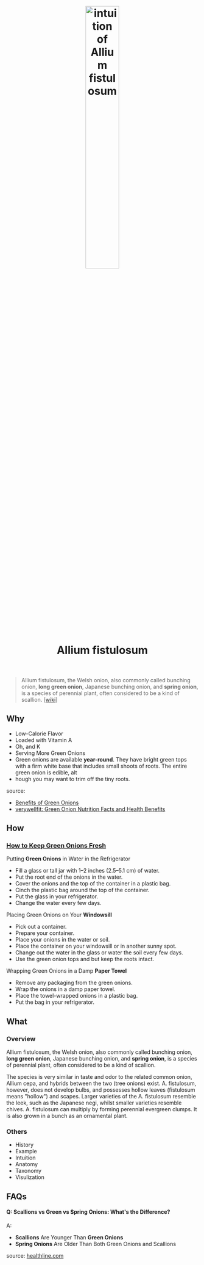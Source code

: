 <h1 align="center">
<br>
	<a href="https://www.wikiwand.com/en/Allium_fistulosum">
  <img src="https://i.imgur.com/ULmw4P7.jpg" alt="intuition of Allium fistulosum" width=42%">
  </a>
  <br><br>
Allium fistulosum    
<br><br>
</h1>

> Allium fistulosum, the Welsh onion, also commonly called bunching onion, **long green onion**, Japanese bunching onion, and **spring onion**, is a species of perennial plant, often considered to be a kind of scallion. [[wiki](https://www.wikiwand.com/en/Allium_fistulosum)]

## Why 

* Low-Calorie Flavor
* Loaded with Vitamin A
* Oh, and K
* Serving More Green Onions
* Green onions are available **year-round**. They have bright green tops with a firm white base that includes small shoots of roots. The entire green onion is edible, alt
* hough you may want to trim off the tiny roots.

source: 

* [Benefits of Green Onions](https://healthyeating.sfgate.com/benefits-green-onions-7762.html)
* [verywellfit: Green Onion Nutrition Facts and Health Benefits
](https://www.verywellfit.com/green-onions-and-scallions-calories-and-carbs-2241792)

## How

### [How to Keep Green Onions Fresh](https://www.wikihow.com/Keep-Green-Onions-Fresh)

Putting **Green Onions** in Water in the Refrigerator

* Fill a glass or tall jar with 1–2 inches (2.5–5.1 cm) of water.
* Put the root end of the onions in the water.
* Cover the onions and the top of the container in a plastic bag.
* Cinch the plastic bag around the top of the container. 
* Put the glass in your refrigerator.
* Change the water every few days.

Placing Green Onions on Your **Windowsill**

* Pick out a container. 
* Prepare your container.
* Place your onions in the water or soil.
* Place the container on your windowsill or in another sunny spot.
* Change out the water in the glass or water the soil every few days.
* Use the green onion tops and but keep the roots intact.

Wrapping Green Onions in a Damp **Paper Towel**

* Remove any packaging from the green onions. 
* Wrap the onions in a damp paper towel.
* Place the towel-wrapped onions in a plastic bag.
* Put the bag in your refrigerator. 

## What 

### Overview

Allium fistulosum, the Welsh onion, also commonly called bunching onion, **long green onion**, Japanese bunching onion, and **spring onion**, is a species of perennial plant, often considered to be a kind of scallion.

The species is very similar in taste and odor to the related common onion, Allium cepa, and hybrids between the two (tree onions) exist. A. fistulosum, however, does not develop bulbs, and possesses hollow leaves (fistulosum means "hollow") and scapes. Larger varieties of the A. fistulosum resemble the leek, such as the Japanese negi, whilst smaller varieties resemble chives. A. fistulosum can multiply by forming perennial evergreen clumps. It is also grown in a bunch as an ornamental plant.


### Others

* History
* Example
* Intuition
* Anatomy 
* Taxonomy
* Visulization


## FAQs

#### Q: Scallions vs Green vs Spring Onions: What's the Difference?

A: 

* **Scallions** Are Younger Than **Green Onions**
* **Spring Onions** Are Older Than Both Green Onions and Scallions


source: [healthline.com](https://www.healthline.com/nutrition/scallion-vs-green-onion)

